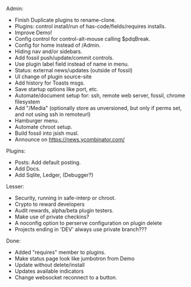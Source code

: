 Admin:
- Finish Duplicate plugins to rename-clone.
- Plugins: control install/run of has-code/fields/requires installs.
- Improve Demo!
- Config control for control-alt-mouse calling $pdqBreak.
- Config for home instead of /Admin.
- Hiding nav and/or sidebars.
- Add fossil push/update/commit controls.
- Use plugin label field instead of name in menu.
- Status: external news/updates (outside of fossil)
- UI change of plugin source-site
- Add history for Toasts msgs.
- Save startup options like port, etc.
- Automate/document setup for: ssh, remote web server, fossil, chrome filesystem
- Add "/Media" (optionally store as unversioned, but only if perms set, and not using ssh in remoteurl)
- Hamburger menu.
- Automate chroot setup.
- Build fossil into jsish musl.
- Announce on https://news.ycombinator.com/



Plugins:
- Posts: Add default posting.
- Add Docs.
- Add Sqlite, Ledger, (Debugger?)

Lesser:
- Security, running in safe-interp or chroot.
- Crypto to reward developers
- Audit rewards, alpha/beta plugin testers.
- Make use of private checkins?
- A noconfig option to perserve configuration on plugin delete
- Projects ending in 'DEV' always use private branch???

Done:
- Added "requires" member to plugins.
- Make status page look like jumbotron from Demo
- Update without delete/install
- Updates available indicators
- Change websocket reconnect to a button.

